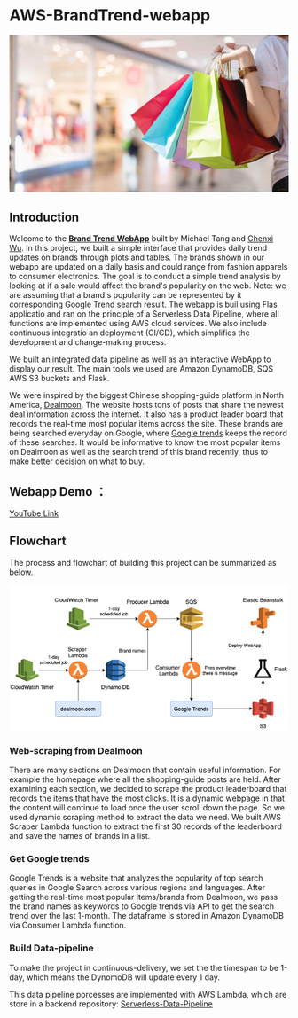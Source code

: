 # AWS-BrandTrend-webapp

![Fig 1](./resources/shopping.jpg)

## Introduction
Welcome to the [**Brand Trend WebApp**](http://trend-flask-env.eba-ubjwp9wg.us-east-1.elasticbeanstalk.com) built by Michael Tang and [Chenxi Wu](https://www.linkedin.com/in/chenxi-wu-107452175/). In this project, we built a simple interface that provides daily trend updates on brands through plots and tables. The brands shown in our webapp are updated on a daily basis and could range from fashion apparels to consumer electronics. The goal is to conduct a simple trend analysis by looking at if a sale would affect the brand's popularity on the web. Note: we are assuming that a brand's popularity can be represented by it corresponding Google Trend search result. The webapp is buil using Flas applicatio and ran on the principle of a Serverless Data Pipeline, where all functions are implemented using AWS cloud services. We also include continuous integratio an deployment (CI/CD), which simplifies the development and change-making process.

We built an integrated data pipeline as well as an interactive WebApp to display our result. The main tools we used are Amazon DynamoDB, SQS AWS S3 buckets and Flask. 

We were inspired by the biggest Chinese shopping-guide platform in North America, [Dealmoon](https://www.dealmoon.com/). The website hosts tons of posts that share the newest deal information across the internet. It also has a product leader board that records the real-time most popular items across the site. These brands are being searched everyday on Google, where [Google trends](https://trends.google.com/trends/) keeps the record of these searches. It would be informative to know the most popular items on Dealmoon as well as the search trend of this brand recently, thus to make better decision on what to buy. 

## Webapp Demo ：
[YouTube Link](https://youtu.be/N3cTtspmbTk)

## Flowchart
The process and flowchart of building this project can be summarized as below. 

![Fig 2](./resources/flow.png)

### Web-scraping from Dealmoon

There are many sections on Dealmoon that contain useful information. For example the homepage where all the shopping-guide posts are held. After examining each section, we decided to scrape the product leaderboard that records the items that have the most clicks. It is a dynamic webpage in that the content will continue to load once the user scroll down the page. So we used dynamic scraping method to extract the data we need. We built AWS Scraper Lambda function to extract the first 30 records of the leaderboard and save the names of brands in a list. 

### Get Google trends

Google Trends is a website that analyzes the popularity of top search queries in Google Search across various regions and languages. After getting the real-time most popular items/brands from Dealmoon, we pass the brand names as keywords to Google trends via API to get the search trend over the last 1-month. The dataframe is stored in Amazon DynamoDB via Consumer Lambda function. 

### Build Data-pipeline

To make the project in continuous-delivery, we set the the timespan to be 1-day, which means the DynomoDB will update every 1 day. 

This data pipeline porcesses are implemented with AWS Lambda, which are store in a backend repository: [Serverless-Data-Pipeline](https://github.com/MTang0728/Serverless-Data-Pipeline)








